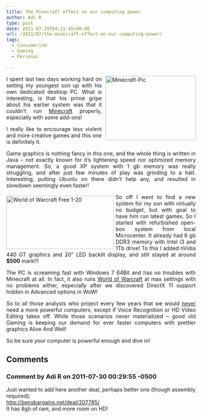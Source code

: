 ```yaml
---
title: The Minecraft effect on our computing power
author: Adi R
type: post
date: 2011-07-29T04:21:45+00:00
url: /2011/07/the-minecraft-effect-on-our-computing-power/
tags:
  - Consumerism
  - Gaming
  - Personal

---
```

<p align="justify">
  <a href="/uploads/2011/07/Minecraft-Pic.jpg"><img style="background-image: none; border-right-width: 0px; margin: 0px 0px 5px 10px; padding-left: 0px; padding-right: 0px; display: inline; float: right; border-top-width: 0px; border-bottom-width: 0px; border-left-width: 0px; padding-top: 0px" title="Minecraft-Pic" border="0" alt="Minecraft-Pic" align="right" src="/uploads/2011/07/Minecraft-Pic.jpg?resize=240%2C171" width="240" height="171" data-recalc-dims="1" /></a>I spent last two days working hard on setting my youngest son up with his own dedicated desktop PC. What is interesting, is that his prime gripe about his earlier system was that it couldn’t run <a href="http://minecraft.net" target="_blank">Minecraft</a> properly, especially with some add-ons!
</p>

<p align="justify">
  I really like to encourage less violent and more creative games and this one is definitely it.
</p>

<p align="justify">
  Game graphics is nothing fancy in this one, and the whole thing is written in Java &#8211; not exactly known for it’s lightening speed nor optimized memory management. So, a good XP system with 1 gb memory was really struggling, and after just few minutes of play was grinding to a halt. Interesting, putting Ubuntu on there didn’t help any, and resulted in slowdown seemingly even faster!
</p>

<p align="justify">
  <a href="http://www.worldofwarcraft.com"><img style="background-image: none; border-bottom: 0px; border-left: 0px; margin: 5px 5px 5px 0px; padding-left: 0px; padding-right: 0px; display: inline; float: left; border-top: 0px; border-right: 0px; padding-top: 0px" title="World of Warcraft Free 1-20" border="0" alt="World of Warcraft Free 1-20" align="left" src="/uploads/2011/07/World-of-Warcraft-Free-1-20.jpg?resize=286%2C142" width="286" height="142" data-recalc-dims="1" /></a>So off I went to find a new system for my son with virtually no budget, but with goal to have him run latest games. So I started with refurbished open-box system from local Microcenter. It already had 6 gb DDR3 memory with Intel i3 and 1Tb drive! To this I added nVidia 440 GT graphics and 20” LED backlit display, and still stayed at around <strong>$500</strong> mark!!!
</p>

<p align="justify">
  The PC is screaming fast with Windows 7 64Bit and has no troubles with Minecraft at all. In fact, it also runs <a title="World of Warcraft - Now Free Trial to Level 20" href="http://www.worldofwarcraft.com" target="_blank">World of Warcraft</a> at max settings with no problems either, especially after we discovered DirectX 11 support hidden in Advanced options in WoW!
</p>

<p align="justify">
  So to all those analysts who project every few years that we would <u>never</u> need a more powerful computers, except if Voice Recognition or HD Video Editing takes off. While those scenarios never materialized &#8211; good old Gaming is keeping our demand for ever faster computers with prettier graphics Alive And Well!
</p>

<p align="justify">
  So be sure your computer is powerful enough and dive in!
</p>

## Comments

### Comment by Adi R on 2011-07-30 00:29:55 -0500
Just wanted to add here another deal, perhaps better one (though assembly required):  
<a href="http://bensbargains.net/deal/207785/" rel="nofollow ugc">http://bensbargains.net/deal/207785/</a>  
It has 8gb of ram, and more room on HD!